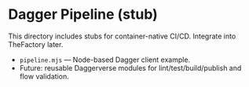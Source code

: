 
# Dagger Pipeline (stub)

This directory includes stubs for container-native CI/CD. Integrate into TheFactory later.

- `pipeline.mjs` — Node-based Dagger client example.
- Future: reusable Daggerverse modules for lint/test/build/publish and flow validation.
